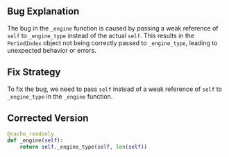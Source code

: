 ## Bug Explanation
The bug in the `_engine` function is caused by passing a weak reference of `self` to `_engine_type` instead of the actual `self`. This results in the `PeriodIndex` object not being correctly passed to `_engine_type`, leading to unexpected behavior or errors.

## Fix Strategy
To fix the bug, we need to pass `self` instead of a weak reference of `self` to `_engine_type` in the `_engine` function.

## Corrected Version

```python
@cache_readonly
def _engine(self):
    return self._engine_type(self, len(self))
```